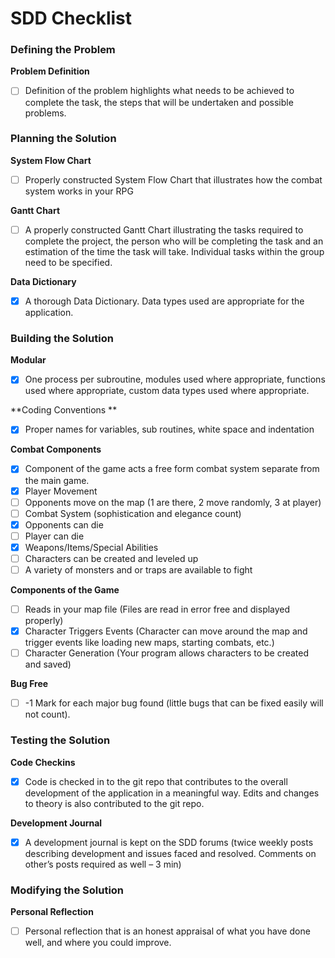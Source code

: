 # SDD Checklist

### Defining the Problem 

**Problem Definition**

- [ ] Definition of the problem highlights what needs to be achieved to complete the task, the steps that will be undertaken and possible problems. 

### Planning the Solution 

**System Flow Chart**

- [ ] Properly constructed System Flow Chart that illustrates how the combat system works in your RPG 

**Gantt Chart**

- [ ] A properly constructed Gantt Chart illustrating the tasks required to complete the project, the person who will be completing the task and an estimation of the time the task will take. Individual tasks within the group need to be specified.

**Data Dictionary**

- [x] A thorough Data Dictionary. Data types used are appropriate for the application.

### Building the Solution

**Modular**

- [x] One process per sub­routine, modules used where appropriate, functions used where appropriate, custom data types used where appropriate. 

**Coding Conventions **

- [x] Proper names for variables, sub routines, white space and indentation 

**Combat Components**

- [x] Component of the game acts a free form combat system separate from the main game. 
- [x] Player Movement
- [ ] Opponents move on the map (1 are there, 2 move randomly, 3 at player)
- [ ] Combat System (sophistication and elegance count)
- [x] Opponents can die
- [ ] Player can die
- [x] Weapons/Items/Special Abilities
- [ ] Characters can be created and leveled up
- [ ] A variety of monsters and or traps are available to fight 

**Components of the Game**

- [ ] Reads in your map file (Files are read in error free and displayed properly)
- [x] Character Triggers Events (Character can move around the map and trigger   events like loading new maps, starting combats, etc.) 
- [ ] Character Generation (Your program allows characters to be created and saved)

**Bug Free**

- [ ] -­1 Mark for each major bug found (little bugs that can be fixed easily will not count). 

### Testing the Solution

**Code Check­ins**

- [x] Code is checked in to the git repo that contributes to the overall development of the application in a meaningful way. Edits and changes to theory is also contributed to the git repo.

**Development Journal**

- [x] A development journal is kept on the SDD forums (twice weekly posts describing development and issues faced and resolved. Comments on other’s posts required as well – 3 min)  

### Modifying the Solution

**Personal Reflection**

- [ ] Personal reflection that is an honest appraisal of what you have done well, and where you could improve. 